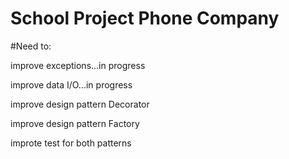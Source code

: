 # School Project Phone Company

#Need to:

improve exceptions...in progress
  
improve data I/O...in progress
  
improve design pattern Decorator
  
improve design pattern Factory
  
improte test for both patterns
